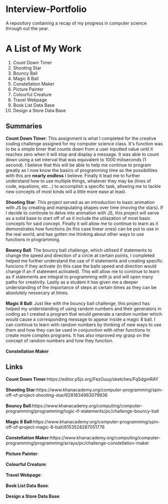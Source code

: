 # Interview-Portfolio
A repository containing a recap of my progress in computer science through out the year.
<html>
  <body>
    <h1>A List of My Work</h1>
      <ol>
        <li>Count Down Timer</li>
        <li>Shooting Star</li>
        <li>Bouncy Ball</li>
        <li>Magic 8 Ball</li>
        <li>Constellation Maker</li>
        <li>Picture Painter</li>
        <li>Colourful Creature</li>
        <li>Travel Webpage</li>
        <li>Book List Data Base</li>
        <li>Design a Store Data Base</li>
      </ol>
    <h2>Summaries</h2>
      <p><strong>Count Down Timer</strong>: This assignment is what I completed for the creative coding challenge assigned for my               computer science class. It's function was to be a simple timer that counts down from a user inputted value until it reaches zero         when it will stop and display a message. It was able to count down using a set interval that was equivalent to 1000 miliseconds         (1 second). I believe that this will be able to help me continue to program greatly as I now know the basics of programming time         so the possibilities with this are <strong>nearly endless</strong> I believe. Finally it lead me to further understand how to           use multiple things, whatever they may be (lines of code, equations, etc...) to accomplish a specific task, allowing me to               tackle new concepts of most kinds will a little more ease at least.<br><br>
        <strong>Shooting Star</strong>: This project served as an introduction to basic animation with JS by creating and manipulating           shapes over time (moving the stars). If I decide to continute to delve into animation with JS, this project will serve                   as a solid base to start off of as it include the utilazation of most basic concepts for said concept. Finally it will allow me         to continue to learn as it demonstrates how functions (in this case linear ones) can be put to use in the real world, and has           gotten me thinking about other ways to use functions in programming.<br><br>
        <strong>Bouncy Ball</strong>: The bouncy ball challenge, which utilised if statements to change the speed and direction of a             circle at certain points, I completed helped me further understand the use of if statements and creating specific funcions if           they activate (in this case the balls speed and direction would change if an if statement activated). This will allow me to             continue to learn as if statements are integral to programming with js and will open many paths for creativity. Lastly as a             student it has given me a deeper understanding of the importance of steps at certain times as they can be absolutely nessecary           at times.<br><br>
        <strong>Magic 8 Ball</strong>: Just like with the bouncy ball challenge, this project has helped my understanding of using               random numbers and their generators in coding as I created a program that would generate a random number which would cause a             corresponding message to appear inside a magic 8 ball. I can continue to learn with random numbers by thinking of new ways to           use them and how they can be used in conjunction with other functions to create more complex programs. It has also improved my           grasp on the concept of random numbers and how they function.<br><br>
        <strong>Constellation Maker</strong>
      </p>
    <h2>Links</h2>
      <p><strong>Count Down Timer</strong>:https://editor.p5js.org/FezGuuy/sketches/Fq5dgmRAY<br><br>
        <strong>Shooting Star</strong>:https://www.khanacademy.org/computer-programming/spin-off-of-project-shooting-star/6281834983079936<br><br>
        <strong>Bouncy Ball</strong>:https://www.khanacademy.org/computing/computer-programming/programming/logic-if-statements/pc/challenge-bouncy-ball<br><br>
        <strong>Magic 8 Ball</strong>:https://www.khanacademy.org/computer-programming/spin-off-of-project-magic-8-ball/6153528287051776<br><br>
        <strong>Constellation Maker</strong>:https://www.khanacademy.org/computing/computer-programming/programming/arrays/pc/challenge-constellation-maker<br><br>
        <strong>Picture Painter</strong>:<br><br>
        <strong>Colourful Creature</strong>:<br><br>
        <strong>Travel Webpage</strong>:<br><br>
        <strong>Book List Data Base</strong>:<br><br>
        <strong>Design a Store Data Base</strong>:<br><br>
  </body>
</html>
